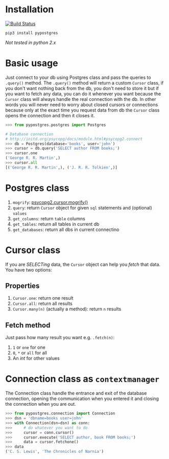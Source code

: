 # Installation
[![Build Status](https://travis-ci.org/marcelluzs/pypostgres.svg?branch=master)](https://travis-ci.org/marcelluzs/pypostgres)

```
pip3 install pypostgres
```

*Not tested in python 2.x*

# Basic usage
Just connect to your db using Postgres class and pass the queries to `.query()` method. 
The `.query()` method will return a custom `Cursor` class, if you don't want nothing back from the db, you don't need to store it but if you want to fetch any data, you can do it whenever you want because the `Cursor` class will always handle the real connection with the db. In other words you will never need to worry about closed cursors or connections because only at the exact time you request data from db the `Cursor` class opens the connection and then it closes it.

```python
>>> from pypostgres.postgres import Postgres

# Database connection
# http://initd.org/psycopg/docs/module.html#psycopg2.connect
>>> db = Postgres(database='books', user='john')
>>> cursor = db.query('SELECT author FROM books;')
>>> cursor.one
('George R. R. Martin',)
>>> cursor.all
[('George R. R. Martin',), ('J. R. R. Tolkien',)]
```

# Postgres class
1. `mogrify`: [psycopg2.cursor.mogrify()](http://initd.org/psycopg/docs/cursor.html#cursor.mogrify "cursor.mogrify()")
2. `query`: return `Cursor` object for given `sql` statements and (optional) `values`
3. `get_columns`: return `table` columns
4. `get_tables`: return all tables in current db
5. `get_databases`: return all dbs in current connectino

# Cursor class
If you are *SELECTing* data, the `Cursor` object can help you *fetch* that data. You have two options:

## Properties

1. `Cursor.one`: return one result
2. `Cursor.all`: return all results
3. `Cursor.many(n)` (actually a method): return `n` results

## Fetch method
Just pass how many result you want e.g. `.fetch(n)`:

1. `1` or `one` for one
2. `0`, `*` or `all` for all
3. An *int* for other values

# Connection class as `contextmanager`
The Connection class handle the entrance and exit of the database connection, opening the communication when you entered it and closing the connection when you are out.

```python
>>> from pypostgres.connection import Connection
>>> dsn = 'dbname=books user=john'
>>> with Connection(dsn=dsn) as conn:
>>>     # do whatever you want to do
>>>     cursor = conn.cursor()
>>>     cursor.execute('SELECT author, book FROM books;')
>>>     data = cursor.fetchone()
>>> data
('C. S. Lewis', 'The Chronicles of Narnia')
```

